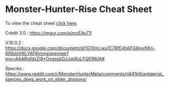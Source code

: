 # Monster-Hunter-Rise Cheat Sheet

To view the cheat sheet [click here](http://MarcLadon.github.io/Monster-Hunter-Rise/).

Crédit 3.0 : https://imgur.com/a/mzEAv73

V.10.0.2 : https://docs.google.com/document/d/1G1SmLwu1C7RfD4tAFGAlxyKKn-6t5bbhHILYAFKjmng/preview?pru=AAABgfdxZj8*OxgozkDJJwiKoLFQE9IkIA#

Species : https://www.reddit.com/r/MonsterHunterMeta/comments/n641k9/antiaerial_species_does_work_on_elder_dragons/
